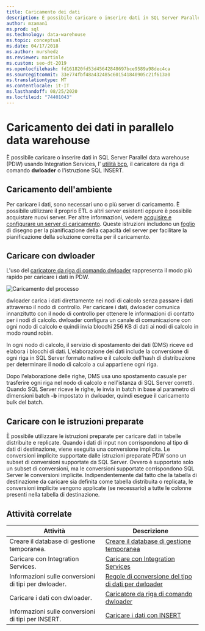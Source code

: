 ```yaml
---
title: Caricamento dei dati
description: È possibile caricare o inserire dati in SQL Server Parallel data warehouse (PDW) usando Integration Services, l'utilità bcp, dwloader o l'istruzione SQL INSERT.
author: mzaman1
ms.prod: sql
ms.technology: data-warehouse
ms.topic: conceptual
ms.date: 04/17/2018
ms.author: murshedz
ms.reviewer: martinle
ms.custom: seo-dt-2019
ms.openlocfilehash: fd161820fd53d45642848697bce9589a98dec4ca
ms.sourcegitcommit: 33e774fbf48a432485c601541840905c21f613a0
ms.translationtype: MT
ms.contentlocale: it-IT
ms.lasthandoff: 08/25/2020
ms.locfileid: "74401043"
---
```

# <a name="loading-data-into-parallel-data-warehouse"></a>Caricamento dei dati in parallelo data warehouse
È possibile caricare o inserire dati in SQL Server Parallel data warehouse (PDW) usando Integration Services, l' [utilità bcp](../tools/bcp-utility.md), il caricatore da riga di comando **dwloader** o l'istruzione SQL INSERT.  

## <a name="loading-environment"></a>Caricamento dell'ambiente  
Per caricare i dati, sono necessari uno o più server di caricamento. È possibile utilizzare il proprio ETL o altri server esistenti oppure è possibile acquistare nuovi server. Per altre informazioni, vedere [acquisire e configurare un server di caricamento](acquire-and-configure-loading-server.md). Queste istruzioni includono un [foglio](loading-server-capacity-planning-worksheet.md) di disegno per la pianificazione della capacità del server per facilitare la pianificazione della soluzione corretta per il caricamento.  
  
## <a name="load-with-dwloader"></a>Caricare con dwloader  
L'uso del [caricatore da riga di comando dwloader](dwloader.md) rappresenta il modo più rapido per caricare i dati in PDW.  
  
![Caricamento del processo](media/loading-process.png "Processo di caricamento")  
  
dwloader carica i dati direttamente nei nodi di calcolo senza passare i dati attraverso il nodo di controllo. Per caricare i dati, dwloader comunica innanzitutto con il nodo di controllo per ottenere le informazioni di contatto per i nodi di calcolo. dwloader configura un canale di comunicazione con ogni nodo di calcolo e quindi invia blocchi 256 KB di dati ai nodi di calcolo in modo round robin.  
  
In ogni nodo di calcolo, il servizio di spostamento dei dati (DMS) riceve ed elabora i blocchi di dati. L'elaborazione dei dati include la conversione di ogni riga in SQL Server formato nativo e il calcolo dell'hash di distribuzione per determinare il nodo di calcolo a cui appartiene ogni riga.  
  
Dopo l'elaborazione delle righe, DMS usa uno spostamento casuale per trasferire ogni riga nel nodo di calcolo e nell'istanza di SQL Server corretti. Quando SQL Server riceve le righe, le invia in batch in base al parametro di dimensioni batch **-b** impostato in dwloader, quindi esegue il caricamento bulk del batch.  

## <a name="load-with-prepared-statements"></a>Caricare con le istruzioni preparate

È possibile utilizzare le istruzioni preparate per caricare dati in tabelle distribuite e replicate. Quando i dati di input non corrispondono al tipo di dati di destinazione, viene eseguita una conversione implicita. Le conversioni implicite supportate dalle istruzioni preparate PDW sono un subset di conversioni supportate da SQL Server. Ovvero è supportato solo un subset di conversioni, ma le conversioni supportate corrispondono SQL Server le conversioni implicite. Indipendentemente dal fatto che la tabella di destinazione da caricare sia definita come tabella distribuita o replicata, le conversioni implicite vengono applicate (se necessario) a tutte le colonne presenti nella tabella di destinazione. 

<!-- MISSING LINK
For more information, see [Prepared statements](prepared-statements.md).
-->
  
## <a name="related-tasks"></a>Attività correlate  
  
|Attività|Descrizione|  
|--------|---------------|  
|Creare il database di gestione temporanea.|[Creare il database di gestione temporanea](staging-database.md)|  
|Caricare con Integration Services.|[Caricare con Integration Services](load-with-ssis.md)|  
|Informazioni sulle conversioni di tipi per dwloader.|[Regole di conversione del tipo di dati per dwloader](dwloader-data-type-conversion-rules.md)|  
|Caricare i dati con dwloader.|[Caricatore da riga di comando dwloader](dwloader.md)|  
|Informazioni sulle conversioni di tipi per INSERT.|[Caricare i dati con INSERT](load-with-insert.md)|  
 
<!-- MISSING LINKS
## See Also  
[Grant permissions to load data](grant-permissions-to-load-data.md)  
[Common metadata query examles](metadata-query-examples.md)  
  
-->
